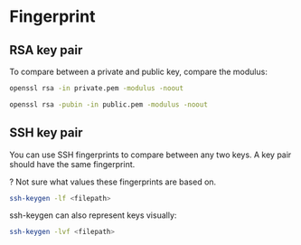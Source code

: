 # Fingerprint

## RSA key pair

To compare between a private and public key, compare the modulus:

```bash
openssl rsa -in private.pem -modulus -noout
```

```bash
openssl rsa -pubin -in public.pem -modulus -noout
```

## SSH key pair

You can use SSH fingerprints to compare between any two keys. A key pair should have the same fingerprint.

? Not sure what values these fingerprints are based on.

```bash
ssh-keygen -lf <filepath>
```

ssh-keygen can also represent keys visually:

```bash
ssh-keygen -lvf <filepath>
```
